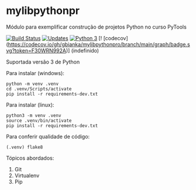 # mylibpythonpr

Módulo para exemplificar construção de projetos Python no curso PyTools

[![Build Status](https://travis-ci.com/gbianka/mylibpythonpro.svg?branch=main)](https://travis-ci.com/gbianka/mylibpythonpro)
[![Updates](https://pyup.io/repos/github/gbianka/mylibpythonpro/shield.svg)](https://pyup.io/repos/github/gbianka/mylibpythonpro/)
[![Python 3](https://pyup.io/repos/github/gbianka/mylibpythonpro/python-3-shield.svg)](https://pyup.io/repos/github/gbianka/mylibpythonpro/)
[! [codecov] (https://codecov.io/gh/gbianka/mylibpythonpro/branch/main/graph/badge.svg?token=F30WRN992A)] (indefinido)

Suportada versão 3 de Python

Para instalar (windows):
```console
python -m venv .venv
cd .venv/Scripts/activate
pip install -r requirements-dev.txt
```

Para instalar (linux):
```console
python3 -m venv .venv
source .venv/bin/activate
pip install -r requirements-dev.txt
```

Para conferir qualidade de código:
```console
(.venv) flake8
```

Tópicos abordados:
 1. Git
 2. Virtualenv
 3. Pip